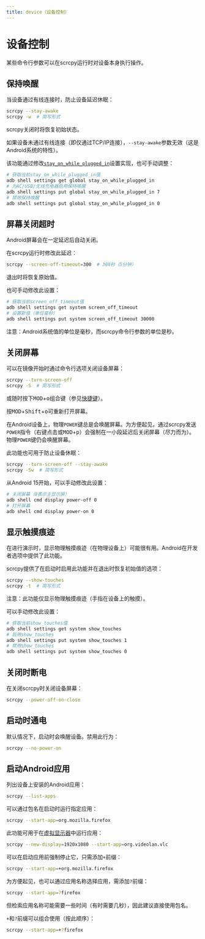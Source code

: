 ```yaml
---
title: device（设备控制）
---
```


# 设备控制

某些命令行参数可以在scrcpy运行时对设备本身执行操作。

## 保持唤醒

当设备通过有线连接时，防止设备延迟休眠：

```bash
scrcpy --stay-awake
scrcpy -w  # 简写形式
```

scrcpy关闭时将恢复初始状态。

如果设备未通过有线连接（即仅通过TCP/IP连接），`--stay-awake`参数无效（这是Android系统的特性）。

该功能通过修改[`stay_on_while_plugged_in`]设置实现，也可手动调整：

[`stay_on_while_plugged_in`]: https://developer.android.com/reference/android/provider/Settings.Global#STAY_ON_WHILE_PLUGGED_IN

```bash
# 获取当前stay_on_while_plugged_in值
adb shell settings get global stay_on_while_plugged_in
# 为AC/USB/无线充电器启用保持唤醒
adb shell settings put global stay_on_while_plugged_in 7
# 禁用保持唤醒
adb shell settings put global stay_on_while_plugged_in 0
```

## 屏幕关闭超时

Android屏幕会在一定延迟后自动关闭。

在scrcpy运行时修改此延迟：

```bash
scrcpy --screen-off-timeout=300  # 300秒（5分钟）
```

退出时将恢复原始值。

也可手动修改此设置：

```bash
# 获取当前screen_off_timeout值
adb shell settings get system screen_off_timeout
# 设置新值（单位毫秒）
adb shell settings put system screen_off_timeout 30000
```

注意：Android系统值的单位是毫秒，而scrcpy命令行参数的单位是秒。

## 关闭屏幕

可以在镜像开始时通过命令行选项关闭设备屏幕：

```bash
scrcpy --turn-screen-off
scrcpy -S  # 简写形式
```

或随时按下<kbd>MOD</kbd>+<kbd>o</kbd>组合键（参见[快捷键](/zhHans/reference/scrcpy/shortcuts)）。

按<kbd>MOD</kbd>+<kbd>Shift</kbd>+<kbd>o</kbd>可重新打开屏幕。

在Android设备上，物理`POWER`键总是会唤醒屏幕。为方便起见，通过scrcpy发送`POWER`指令（右键点击或<kbd>MOD</kbd>+<kbd>p</kbd>）会强制在一小段延迟后关闭屏幕（尽力而为）。物理`POWER`键仍会唤醒屏幕。

此功能也可用于防止设备休眠：

```bash
scrcpy --turn-screen-off --stay-awake
scrcpy -Sw  # 简写形式
```

从Android 15开始，可以手动修改此设置：

```bash
# 关闭屏幕（0表示主显示屏）
adb shell cmd display power-off 0
# 打开屏幕
adb shell cmd display power-on 0
```

## 显示触摸痕迹

在进行演示时，显示物理触摸痕迹（在物理设备上）可能很有用。Android在开发者选项中提供了此功能。

scrcpy提供了在启动时启用此功能并在退出时恢复初始值的选项：

```bash
scrcpy --show-touches
scrcpy -t  # 简写形式
```

注意：此功能仅显示物理触摸痕迹（手指在设备上的触摸）。

可以手动修改此设置：

```bash
# 获取当前show_touches值
adb shell settings get system show_touches
# 启用show_touches
adb shell settings put system show_touches 1
# 禁用show_touches
adb shell settings put system show_touches 0
```

## 关闭时断电

在关闭scrcpy时关闭设备屏幕：

```bash
scrcpy --power-off-on-close
```

## 启动时通电

默认情况下，启动时会唤醒设备。禁用此行为：

```bash
scrcpy --no-power-on
```

## 启动Android应用

列出设备上安装的Android应用：

```bash
scrcpy --list-apps
```

可以通过包名在启动时运行指定应用：

```bash
scrcpy --start-app=org.mozilla.firefox
```

此功能可用于在[虚拟显示器](virtual_display.md)中运行应用：

```bash
scrcpy --new-display=1920x1080 --start-app=org.videolan.vlc
```

可以在启动应用前强制停止它，只需添加`+`前缀：

```bash
scrcpy --start-app=+org.mozilla.firefox
```

为方便起见，也可以通过应用名称选择应用，需添加`?`前缀：

```bash
scrcpy --start-app=?firefox
```

但检索应用名称可能需要一些时间（有时需要几秒），因此建议直接使用包名。

`+`和`?`前缀可以组合使用（按此顺序）：

```bash
scrcpy --start-app=+?firefox
```